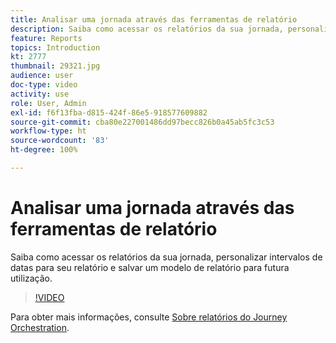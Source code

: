 ```yaml
---
title: Analisar uma jornada através das ferramentas de relatório
description: Saiba como acessar os relatórios da sua jornada, personalizar intervalos de datas para seu relatório e salvar um modelo de relatório para futura utilização.
feature: Reports
topics: Introduction
kt: 2777
thumbnail: 29321.jpg
audience: user
doc-type: video
activity: use
role: User, Admin
exl-id: f6f13fba-d815-424f-86e5-918577609882
source-git-commit: cba80e227001486dd97becc826b0a45ab5fc3c53
workflow-type: ht
source-wordcount: '83'
ht-degree: 100%

---
```


# Analisar uma jornada através das ferramentas de relatório

Saiba como acessar os relatórios da sua jornada, personalizar intervalos de datas para seu relatório e salvar um modelo de relatório para futura utilização.

>[!VIDEO](https://video.tv.adobe.com/v/29321?quality=12&learn=on)

Para obter mais informações, consulte [Sobre relatórios do Journey Orchestration](https://experienceleague.adobe.com/docs/journeys/using/journey-reports/about-journey-reports.html?lang=pt-BR).
